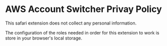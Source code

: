 # AWS Account Switcher Privay Policy

This safari extension does not collect any personal information.

The configuration of the roles needed in order for this extension to work is store in your browser's local storage.
